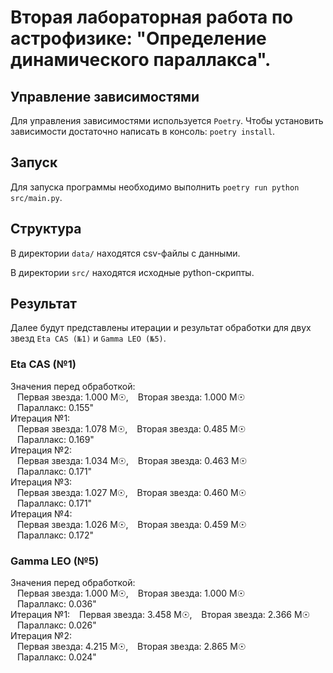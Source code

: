 # Вторая лабораторная работа по астрофизике: "Определение динамического параллакса".
## Управление зависимостями
Для управления зависимостями используется `Poetry`. Чтобы установить зависимости достаточно написать в консоль: `poetry install`.

## Запуск
Для запуска программы необходимо выполнить `poetry run python src/main.py`.

## Структура
В директории `data/` находятся csv-файлы с данными.

В директории `src/` находятся исходные python-скрипты.

## Результат
Далее будут представлены итерации и результат обработки для двух звезд `Eta CAS (№1)` и `Gamma LEO (№5)`.

### Eta CAS (№1)
Значения перед обработкой:\
&ensp; Первая звезда: 1.000 M☉, &ensp; Вторая звезда: 1.000 M☉\
&ensp; Параллакс: 0.155"\
Итерация №1:\
&ensp; Первая звезда: 1.078 M☉, &ensp; Вторая звезда: 0.485 M☉\
&ensp; Параллакс: 0.169"\
Итерация №2:\
&ensp; Первая звезда: 1.034 M☉, &ensp; Вторая звезда: 0.463 M☉\
&ensp; Параллакс: 0.171"\
Итерация №3:\
&ensp; Первая звезда: 1.027 M☉, &ensp; Вторая звезда: 0.460 M☉\
&ensp; Параллакс: 0.171"\
Итерация №4:\
&ensp; Первая звезда: 1.026 M☉, &ensp; Вторая звезда: 0.459 M☉\
&ensp; Параллакс: 0.172"

### Gamma LEO (№5)
Значения перед обработкой:\
&ensp; Первая звезда: 1.000 M☉, &ensp; Вторая звезда: 1.000 M☉\
&ensp; Параллакс: 0.036"\
Итерация №1:
&ensp; Первая звезда: 3.458 M☉, &ensp; Вторая звезда: 2.366 M☉\
&ensp; Параллакс: 0.026"\
Итерация №2:\
&ensp; Первая звезда: 4.215 M☉, &ensp; Вторая звезда: 2.865 M☉\
&ensp; Параллакс: 0.024"
